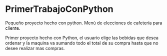 # PrimerTrabajoConPython
Pequeño proyecto hecho con python. Menú de elecciones de cafetería para cliente.


Primer proyecto hecho con Python, el usuario elige las bebidas que desea ordenar y 
la maquina va sumando todo el total de su compra hasta que no desee realizar
mas compras.

